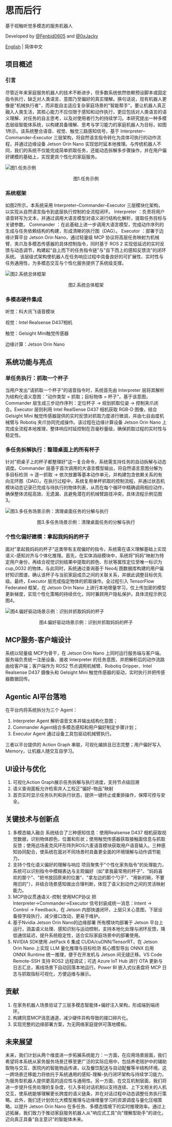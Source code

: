 # 思而后行
基于视触听觉多模态的服务机器人

Developed by [@Fenbid0605](https://github.com/Fenbid0605) and [@0xJacky](https://github.com/0xJacky)

[English](./README.md) | 简体中文

## 项目概述 
### 引言
尽管近年来家庭服务机器人的技术不断进步，但多数系统依然依赖预设脚本或固定指令执行，缺乏对人类语言、意图乃至偏好的真实理解。换句话说，现有机器人更像是"机械执行者"，而非能自主适应复杂家庭场景的"智能帮手"。要让机器人真正融入人类生活，其核心能力不应仅限于感知和动作执行，更应包括对人类语言的语义理解、对任务的自主思考，以及对使用者行为的持续学习。本研究提出一种多模态层级智能体系统，以构建具备理解、思考与学习能力的家庭机器人为目标，如图1所示。该系统整合语音、视觉、触觉三路感知信号，基于 Interpreter–Commander–Executor 三层架构，将自然语言指令转化为具体可执行的动作流程，并通过边缘设备 Jetson Orin Nano 实现低时延本地推理。与传统机器人不同，我们的系统不仅能完成简单抓取任务，还能动态拆解多步骤操作，并在用户偏好建模的基础上，实现更具个性化的家庭服务。
 
![图1.任务示例](./resources/pic1.png)
<center>图1.任务示例</center>

### 系统框架
如图2所示，本系统采用 Interpreter–Commander–Executor 三层模块化架构，以实现从自然语言指令到底层执行控制的全流程闭环。
Interpreter ：负责将用户语音转写为文本，并通过调用大语言模型对语义进行结构化解析，提取任务目标与关键参数。
Commander ：在此基础上进一步调用大语言模型，完成动作序列的生成与任务依赖结构的构建，形成清晰的执行图（DAG）。
Executor ：部署于边缘计算平台 Jetson Orin Nano，通过轻量级 MCP 协议将高层任务映射为机械臂、夹爪及多模态传感器的具体控制指令，同时基于 ROS 2 实现低延迟的实时反馈与动态调节，构建起"自上而下的任务指令链"与"自下而上的感知反馈流"的闭环系统。
该层级式架构使机器人在任务响应过程中具备良好的可扩展性、实时性与任务通用性，为多模态交互与个性化服务提供了系统级支撑。
 
![图2.系统总体框架](./resources/pic2.png)
<center>图2.系统总体框架</center>

### 多模态硬件集成
听觉：科大讯飞语音模块

视觉：Intel Realsense D437相机

触觉：Gelsight Mini触觉传感器

边缘计算：Jetson Orin Nano

## 系统功能与亮点
### 单任务执行：抓取一个杯子
当用户发出"请抓取一个杯子"的语音指令时，系统首先由 Interpreter 层将其解析为结构化语义意图："动作类型 = 抓取；目标物体 = 杯子"。基于该意图，Commander 层生成三步动作序列：定位杯子 → 规划抓取位姿 → 控制夹爪闭合。Executor 层则利用 Intel RealSense D437 相机获取 RGB-D 图像，结合 Gelsight Mini 触觉传感器提供的实时反馈对抓取力度进行微调，并由七自由度机械臂与 Robotiq 夹爪协同完成操作。该过程在边缘计算设备 Jetson Orin Nano 上完成全流程本地推理，整体响应时延控制在百毫秒量级，确保抓取过程的实时性与稳定性。

### 多任务拆解执行：整理桌面上的所有杯子
针对"把桌子上的杯子都整理好"这一复合命令，系统需支持任务的自动拆解与动态调度。Commander 层基于首次调用的大语言模型输出，将自然语言意图分解为多目标检测 → 逐一抓取 → 依次放置等基本动作单元，并构建包含依赖关系的有向无环图（DAG）。在执行过程中，系统复用单杯抓取的控制流程，并通过状态机模块动态记录已完成与待执行的物体列表，从而在每个循环中精确调用相应动作，确保整体流程高效、无遗漏、且避免潜在的机械臂路径冲突，具体流程示例见图3。
 
![图3.多任务场景示例：清理桌面任务的分解与执行](./resources/pic3.png)
<center>图3.多任务场景示例：清理桌面任务的分解与执行</center>

### 个性化偏好建模：拿起我妈妈的杯子
面对"拿起我妈妈的杯子"这类带有主观偏好的指令，系统需在语义理解基础上实现语义-感知对齐与个体化推理。首先，在实体消歧模块中，系统将"妈妈"映射为特定用户身份，再结合视觉识别结果中提取的颜色、形状等属性定位至唯一标识为 cup_0032 的物体。与此同时，系统通过查询基于 Neo4j 图数据库构建的用户偏好知识图谱，确认该杯子与当前家庭成员之间的关联关系，并据此调整目标优先级。最终，Executor 层完成指定物体的抓取操作。全过程引入 TensorFlow Federated 框架，在 Jetson Orin Nano 上进行本地增量学习，仅上传加密的模型更新梯度，实现个性化策略的持续优化，同时兼顾用户隐私保护。具体流程示例见图4。
 
![图4.偏好驱动场景示例：识别并抓取妈妈的杯子](./resources/pic4.png)
<center>图4.偏好驱动场景示例：识别并抓取妈妈的杯子</center>

## MCP服务-客户端设计
系统以轻量级 MCP为骨干，在 Jetson Orin Nano 上同时运行服务端与客户端。服务端负责统一注册设备、接收 Interpreter 的任务意图，并把解析后的动作流路由给客户端；客户端作为 ROS2 节点调用机械臂、Robotiq Gripper、Intel Realsense D437 摄像头和 Gelsight Mini 触觉传感器的驱动，实时执行并把传感器数据回传。

## Agentic AI平台落地
在平台内将系统拆分为三个 Agent：
1. Interpreter Agent 解析语音文本并输出结构化意图；
2. Commander Agent结合多模态感知和用户偏好制定步骤计划；
3. Executor Agent 通过设备工具包驱动机械臂执行。

三者以平台提供的 Action Graph 串联，可视化编排且日志完整；用户偏好写入 Memory，让机器人随交互自学习。

## UI设计与优化
1. 可视化Action Graph展示任务拆解与执行进度，支持节点级回溯
2. 语义查询面板允许检索并人工校正"偏好-物品"映射
3. 首页实时显示任务队列和执行状态，提供一键终止或重排操作，保障可控与安全。

## 关键技术与创新点
1. 多模态输入融合
系统结合了三种感知信息：使用Realsense D437 相机获取视觉数据，识别物体颜色、位置和形状；使用触觉传感器获取接触面信息与抓取反馈；使用远场麦克风环形阵列ROS六麦语音模块获取用户语音输入。三种感知协同配合，使系统在面对不同场景时具备更全面的环境理解与动作调节能力。
2. 支持个性化语义偏好的理解与响应
项目聚焦于"个性化家务指令"的处理能力，系统可以识别指令中模糊表达与主观偏好（如"拿我最常用的杯子"、"妈妈喜欢的那个"、"把书放回原来的位置"、"拿左边的那个勺子"、"用新的碗，不要用旧的"），并结合场景感知做出合理判断，体现了语义到动作之间的灵活映射能力。
3. MCP协议贯通语义-控制
使用MCP协议 把 Interpreter→Commander→Executor 信号封装成统一消息：Intent → Control → Feedback，在 Jetson 内部快速闭环，上层只关心意图，下层设备按字段执行，减少接口改动，更易于维护。
4. 基于Nvidia Jetson Orin Nano的边缘部署
所有模块均部署于 Jetson 平台上运行，涵盖语义处理、感知识别与运动控制，支持本地化处理与闭环反馈，降低通信延迟，提升系统稳定性，适合实际家庭场景中的部署使用。
5. NVIDIA SDK使用
JetPack 6 集成 CUDA/cuDNN/TensorRT，在 Jetson Orin Nano 上实现 LLM 量化推理与目标检测
核心模型导出 ONNX 后用 ONNX Runtime 统一推理，便于在开发机与 Jetson 间无缝迁移。VS Code Remote-SSH 支持 ROS2 远程调试；可选 Azure IoT Hub 进行 OTA 更新与日志汇总，离线场景下自动回落本地运行。Power BI 嵌入式仪表盘将 MCP 日志与抓取指标可视化，方便运维与展示。

## 贡献
1. 在家务机器人场景验证了三层多模态智能体+偏好注入架构，形成端到端闭环。
2. 构建同意MCP消息通道，减少硬件异构导致的接口碎片化。
3. 实现完整的边缘部署方案，为无网络家庭提供可落地模板。

## 未来展望
未来，我们计划从两个维度进一步拓展系统能力：一方面，在应用场景层面，我们希望将本系统从家务服务场景迁移至更广泛的实际应用中，包括养老陪护中的辅助取物与交互、医院内的智能物品传递，以及餐饮配送与自动配餐等半结构环境。这一跨场景迁移能力将依托于系统通用的感知-理解-执行闭环架构与持续学习能力，为服务型机器人提供更高的适应性与通用性。另一方面，在交互机制层面，我们将进一步提升任务处理的复杂度，引入多轮对话机制以支持连续、上下文相关的人机交互，使系统能够理解更长跨度的语义链条，并在对话过程中动态调整任务执行策略。此外，我们还计划优化大模型推理与边缘增量学习的资源调度与量化压缩策略，以提升 Jetson Orin Nano 在多任务、多模态情境下的实时推理效率。通过上述拓展，我们致力于推动家庭服务机器人从"响应式工具"向"理解型助手"的进化，迈向真正具备"自主意识"的智能体未来。 